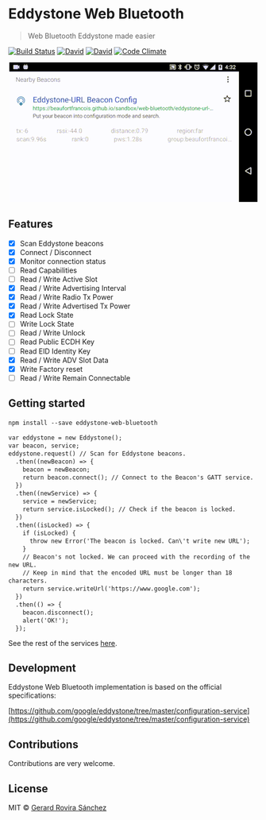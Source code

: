 # Eddystone Web Bluetooth

> Web Bluetooth Eddystone made easier

[![Build Status](https://travis-ci.org/zurfyx/eddystone-web-bluetooth.svg?branch=master)](https://travis-ci.org/zurfyx/eddystone-web-bluetooth)
[![David](https://david-dm.org/zurfyx/eddystone-web-bluetooth.svg)](https://david-dm.org/zurfyx/eddystone-web-bluetooth)
[![David](https://david-dm.org/zurfyx/eddystone-web-bluetooth/dev-status.svg)](https://david-dm.org/zurfyx/eddystone-web-bluetooth#info=devDependencies)
[![Code Climate](https://codeclimate.com/github/zurfyx/eddystone-web-bluetooth/badges/gpa.svg)](https://codeclimate.com/github/zurfyx/eddystone-web-bluetooth)

<p align="center">
  <img src="./assets/demo.gif" width="500" />
</p>

## Features

- [x] Scan Eddystone beacons
- [x] Connect / Disconnect
- [x] Monitor connection status
- [ ] Read Capabilities
- [ ] Read / Write Active Slot
- [x] Read / Write Advertising Interval
- [x] Read / Write Radio Tx Power
- [x] Read / Write Advertised Tx Power
- [x] Read Lock State
- [ ] Write Lock State
- [ ] Read / Write Unlock
- [ ] Read Public ECDH Key
- [ ] Read EID Identity Key
- [x] Read / Write ADV Slot Data
- [x] Write Factory reset
- [ ] Read / Write Remain Connectable

## Getting started

```
npm install --save eddystone-web-bluetooth
```

```
var eddystone = new Eddystone();
var beacon, service;
eddystone.request() // Scan for Eddystone beacons.
  .then((newBeacon) => {
    beacon = newBeacon;
    return beacon.connect(); // Connect to the Beacon's GATT service.
  })
  .then((newService) => {
    service = newService;
    return service.isLocked(); // Check if the beacon is locked.
  })
  .then((isLocked) => {
    if (isLocked) {
      throw new Error('The beacon is locked. Can\'t write new URL');
    }
    // Beacon's not locked. We can proceed with the recording of the new URL.
    // Keep in mind that the encoded URL must be longer than 18 characters.
    return service.writeUrl('https://www.google.com');
  })
  .then(() => {
    beacon.disconnect();
    alert('OK!');
  });
```

See the rest of the services [here](https://github.com/zurfyx/eddystone-web-bluetooth/blob/master/src/beacon/BeaconService.ts).

## Development

Eddystone Web Bluetooth implementation is based on the official specifications:

[https://github.com/google/eddystone/tree/master/configuration-service](https://github.com/google/eddystone/tree/master/configuration-service)

## Contributions

Contributions are very welcome.

## License

MIT © [Gerard Rovira Sánchez](//zurfyx.com)